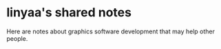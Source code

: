 # linyaa's shared notes

Here are notes about graphics software development that may help other people.
